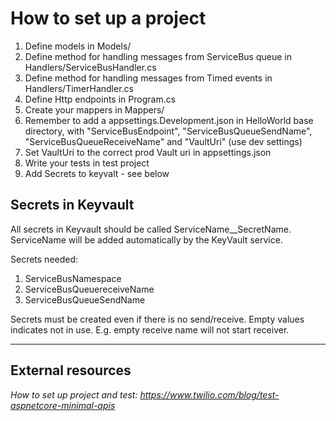 # How to set up a project

1. Define models in Models/
2. Define method for handling messages from ServiceBus queue in Handlers/ServiceBusHandler.cs
3. Define method for handling messages from Timed events in Handlers/TimerHandler.cs
4. Define Http endpoints in Program.cs
5. Create your mappers in Mappers/
6. Remember to add a appsettings.Development.json in HelloWorld base directory, with "ServiceBusEndpoint", "ServiceBusQueueSendName", "ServiceBusQueueReceiveName" and "VaultUri" (use dev settings)
7. Set VaultUri to the correct prod Vault uri in appsettings.json
0. Write your tests in test project
0. Add Secrets to keyvalt - see below

## Secrets in Keyvault
All secrets in Keyvault should be called ServiceName__SecretName. ServiceName will be added automatically by the KeyVault service.

Secrets needed:

1. ServiceBusNamespace
2. ServiceBusQueuereceiveName
3. ServiceBusQueueSendName

Secrets must be created even if there is no send/receive. Empty values indicates not in use. E.g. empty receive name will not start receiver.

---

## External resources

_How to set up project and test: https://www.twilio.com/blog/test-aspnetcore-minimal-apis_